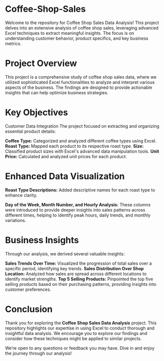 # Coffee-Shop-Sales

Welcome to the repository for Coffee Shop Sales Data Analysis! This project delves into an extensive analysis of coffee shop sales, leveraging advanced Excel techniques to extract meaningful insights. The focus is on understanding customer behavior, product specifics, and key business metrics.

# Project Overview

This project is a comprehensive study of coffee shop sales data, where we utilized sophisticated Excel functionalities to analyze and interpret various aspects of the business. The findings are designed to provide actionable insights that can help optimize business strategies.

# Key Objectives

Customer Data Integration
The project focused on extracting and organizing essential product details:

**Coffee Type:** Categorized and analyzed different coffee types using Excel.
**Roast Type:** Mapped each product to its respective roast type.
**Size:** Classified product sizes with Excel's advanced data manipulation tools.
**Unit Price:** Calculated and analyzed unit prices for each product.

# Enhanced Data Visualization

**Roast Type Descriptions:** Added descriptive names for each roast type to enhance clarity.

**Day of the Week, Month Number, and Hourly Analysis:** These columns were introduced to provide deeper insights into sales patterns across different times, helping to identify peak hours, daily trends, and monthly variations.

# Business Insights

Through our analysis, we derived several valuable insights:

**Sales Trends Over Time:** Visualized the progression of total sales over a specific period, identifying key trends.
**Sales Distribution Over Shop Location:** Analyzed how sales are spread across different locations to identify market strengths.
**Top 5 Selling Products:** Pinpointed the top five selling products based on their purchasing patterns, providing insights into customer preferences.

# Conclusion
Thank you for exploring the **Coffee Shop Sales Data Analysis** project. This repository highlights our expertise in using Excel to conduct thorough and insightful data analysis. We encourage you to explore our findings and consider how these techniques might be applied to similar projects.

We’re open to any questions or feedback you may have. Dive in and enjoy the journey through our analysis!
